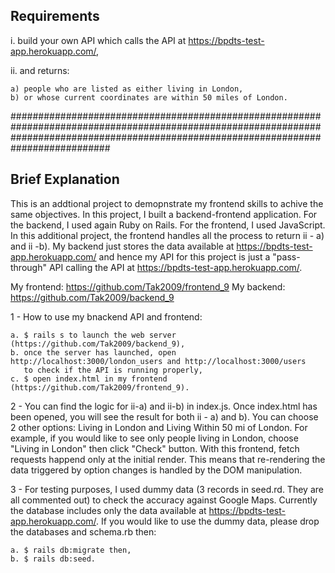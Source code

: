 ## Requirements
 
i. build your own API which calls the API at https://bpdts-test-app.herokuapp.com/, 

ii. and returns:

    a) people who are listed as either living in London,
    b) or whose current coordinates are within 50 miles of London. 


##########################################################################################################################################################################################

## Brief Explanation

This is an addtional project to demopnstrate my frontend skills to achive the same objectives. In this project, I built a backend-frontend application.
For the backend, I used again Ruby on Rails. For the frontend, I used JavaScript.
In this additional project, the frontend handles all the process to return ii - a) and ii -b). My backend just stores the data available
at https://bpdts-test-app.herokuapp.com/ and hence my API for this project is just a "pass-through" API calling the API at https://bpdts-test-app.herokuapp.com/.

My frontend: https://github.com/Tak2009/frontend_9
My backend: https://github.com/Tak2009/backend_9

1 - How to use my bnackend API and frontend:

    a. $ rails s to launch the web server (https://github.com/Tak2009/backend_9),
    b. once the server has launched, open http://localhost:3000/london_users and http://localhost:3000/users
       to check if the API is running properly,
    c. $ open index.html in my frontend (https://github.com/Tak2009/frontend_9).

2 - You can find the logic for ii-a) and ii-b) in index.js. Once index.html has been opened, you will see the result for both ii - a) and b).
You can choose 2 other options: Living in London and Living Within 50 mi of London. For example, if you would like to see only people living in London,
choose "Living in London" then click "Check" button. With this frontend, fetch requests happend only at the initial render.
This means that re-rendering the data triggered by option changes is handled by the DOM manipulation.

3 - For testing purposes, I used dummy data (3 records in seed.rd. They are all commented out) to check the accuracy against Google Maps. 
Currently the database includes only the data available at https://bpdts-test-app.herokuapp.com/. If you would like to use the dummy data,
please drop the databases and schema.rb then: 

    a. $ rails db:migrate then,
    b. $ rails db:seed.

